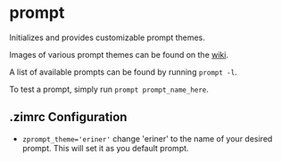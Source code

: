 prompt
======

Initializes and provides customizable prompt themes.

Images of various prompt themes can be found on the [wiki](https://github.com/zimfw/zimfw/wiki/Themes).

A list of available prompts can be found by running `prompt -l`.

To test a prompt, simply run `prompt prompt_name_here`.

.zimrc Configuration
--------------------

  * `zprompt_theme='eriner'` change 'eriner' to the name of your desired prompt. This will set it as you default prompt.
